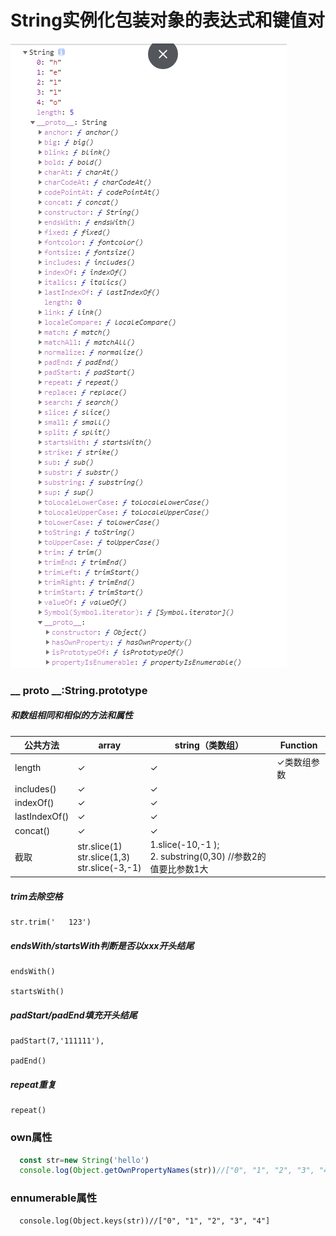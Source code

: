 # String实例化包装对象的表达式和键值对



![1566952961137](img/1566952961137.png)



### __ proto __:String.prototype

##### 和数组相同和相似的方法和属性

| 公共方法      | array                                                        | string（类数组）                                             | Function    |
| ------------- | ------------------------------------------------------------ | ------------------------------------------------------------ | ----------- |
| length        | ✓                                                            | ✓                                                            | ✓类数组参数 |
| includes()    | ✓                                                            | ✓                                                            |             |
| indexOf()     | ✓                                                            | ✓                                                            |             |
| lastIndexOf() | ✓                                                            | ✓                                                            |             |
| concat()      | ✓                                                            | ✓                                                            |             |
| 截取          | str.slice(1)      <br/>str.slice(1,3)  <br/>str.slice(-3,-1) | 1.slice(-10,-1 );<br />2. substring(0,30) //参数2的值要比参数1大 |             |

##### trim去除空格

```
str.trim('   123')
```

##### endsWith/startsWith判断是否以xxx开头结尾

```
endsWith()

startsWith()
```

##### padStart/padEnd填充开头结尾

```
padStart(7,'111111'),

padEnd()
```

##### repeat重复

```
repeat()
```

### own属性 

```js
  const str=new String('hello')
  console.log(Object.getOwnPropertyNames(str))//["0", "1", "2", "3", "4", "length"]
```
### ennumerable属性

```
  console.log(Object.keys(str))//["0", "1", "2", "3", "4"]
```



